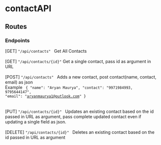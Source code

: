 # contactAPI

## Routes 

### Endpoints

[GET] <code>"/api/contacts" </code> Get All Contacts <br>
<br>
[GET] <code>"/api/contacts/{id}"</code>  Get a single contact, pass id as argument in URL <br>
<br>
[POST] <code>"/api/contacts" </code> Adds a new contact, post contact(name, contact, email) as json <br>
Example
<code>
{
    "name": "Aryan Maurya",
    "contact": "9971984993, 9795644147",
    "email": "aryanmaurya1@outlook.com"
}
</code>
<br>
<br>
[PUT] <code>"/api/contacts/{id}" </code> Updates an existing contact based on the id passed in URL as argument, pass complete updated contact even if updating a single field as json.
<br>
<br>
[DELETE] <code>"/api/contacts/{id}" </code> Deletes an 	existing contact based on the id passed in URL as argument
